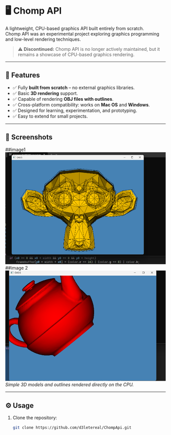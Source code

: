 # 🖥️ Chomp API

A lightweight, CPU-based graphics API built entirely from scratch.  
Chomp API was an experimental project exploring graphics programming and low-level rendering techniques.

> ⚠️ **Discontinued:** Chomp API is no longer actively maintained, but it remains a showcase of CPU-based graphics rendering.

---

## 🌟 Features

- ✅ Fully **built from scratch** – no external graphics libraries.
- ✅ Basic **3D rendering** support.
- ✅ Capable of rendering **OBJ files with outlines**.
- ✅ Cross-platform compatibility: works on **Mac OS** and **Windows**.
- ✅ Designed for learning, experimentation, and prototyping.
- ✅ Easy to extend for small projects.

---

## 🎨 Screenshots
##image1
![Example Rendering 1](https://raw.githubusercontent.com/d3letereal/ChompApi/master/main1.png)  
##image 2
![Example Rendering 2](https://raw.githubusercontent.com/d3letereal/ChompApi/master/main2.png)  
*Simple 3D models and outlines rendered directly on the CPU.*

---

## ⚙️ Usage

1. Clone the repository:
   ```bash
   git clone https://github.com/d3letereal/ChompApi.git
